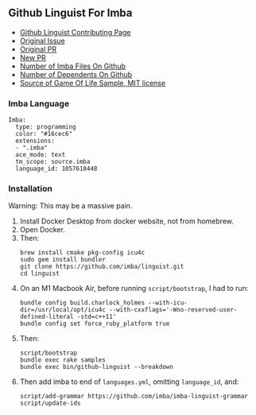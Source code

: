 ## Github Linguist For Imba
- [Github Linguist Contributing Page](https://github.com/github/linguist/blob/master/CONTRIBUTING.md)
- [Original Issue](https://github.com/github/linguist/issues/5910)
- [Original PR](https://github.com/github/linguist/pull/3869/commits/e4a8f807bcae364133ba715b2d56fa804db9dcdd)
- [New PR](https://github.com/github/linguist/pull/6080)
- [Number of Imba Files On Github](https://github.com/search?p=9&q=extension%3Aimba&ref=opensearch&type=Code)
- [Number of Dependents On Github](https://github.com/imba/imba/network/dependents?package_id=UGFja2FnZS0xNDkyNDIxOQ%3D%3D)
- [Source of Game Of Life Sample, MIT license](https://github.com/imba/game-of-life)

### Imba Language
```
Imba:
  type: programming
  color: "#16cec6"
  extensions:
  - ".imba"
  ace_mode: text
  tm_scope: source.imba
  language_id: 1057618448
```

### Installation

Warning: This may be a massive pain.

1. Install Docker Desktop from docker website, not from homebrew.
1. Open Docker.
1. Then:
	```
	brew install cmake pkg-config icu4c
	sudo gem install bundler
	git clone https://github.com/imba/linguist.git
	cd linguist
	```
1. On an M1 Macbook Air, before running `script/bootstrap`, I had to run:
	```
	bundle config build.charlock_holmes --with-icu-dir=/usr/local/opt/icu4c --with-cxxflags='-Wno-reserved-user-defined-literal -std=c++11'
	bundle config set force_ruby_platform true
	```
1. Then:
	```
	script/bootstrap
	bundle exec rake samples
	bundle exec bin/github-linguist --breakdown
	```
1. Then add imba to end of `languages.yml`, omitting `language_id`, and:
	```
	script/add-grammar https://github.com/imba/imba-linguist-grammar
	script/update-ids
	```
